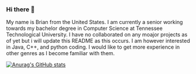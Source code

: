 ### Hi there :wave:

My name is Brian from the United States. I am currently a senior working towards my bachelor degree in Computer Science at Tennessee Technological University. I have no collaborated on any moajor projects as of yet but i will update this README as this occurs. I am however interested in Java, C++, and python coding. I would like to get more experience in other genres as I become familiar with them. 

[![Anurag's GitHub stats](https://github-readme-stats.vercel.app/api?username=bskemp01)](https://github.com/anuraghazra/github-readme-stats)
